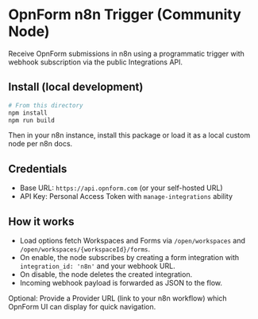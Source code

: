 # OpnForm n8n Trigger (Community Node)

Receive OpnForm submissions in n8n using a programmatic trigger with webhook subscription via the public Integrations API.

## Install (local development)

```bash
# From this directory
npm install
npm run build
```

Then in your n8n instance, install this package or load it as a local custom node per n8n docs.

## Credentials

-   Base URL: `https://api.opnform.com` (or your self-hosted URL)
-   API Key: Personal Access Token with `manage-integrations` ability

## How it works

-   Load options fetch Workspaces and Forms via `/open/workspaces` and `/open/workspaces/{workspaceId}/forms`.
-   On enable, the node subscribes by creating a form integration with `integration_id: 'n8n'` and your webhook URL.
-   On disable, the node deletes the created integration.
-   Incoming webhook payload is forwarded as JSON to the flow.

Optional: Provide a Provider URL (link to your n8n workflow) which OpnForm UI can display for quick navigation.
